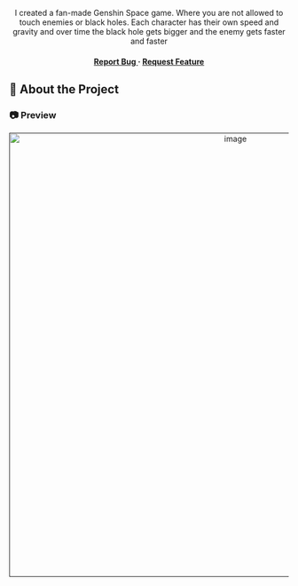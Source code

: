 <div align='center'>

<p>I created a fan-made Genshin Space game. Where you are not allowed to touch enemies or black holes. Each character has their own speed and gravity and over time the black hole gets bigger and the enemy gets faster and faster</p>

<h4> <a href="https://github.com/Heki23/GameGenshinSpace/issues"> Report Bug </a> <span> · </span> <a href="https://github.com/Heki23/GameGenshinSpace/issues"> Request Feature </a> </h4>


</div>

## :star2: About the Project

### :camera: Preview
<div align="center"> <a href=""><img src="https://github.com/Heki23/GameGenshinSpace/blob/master/demo.gif" alt='image' width='800'/></a> </div>


